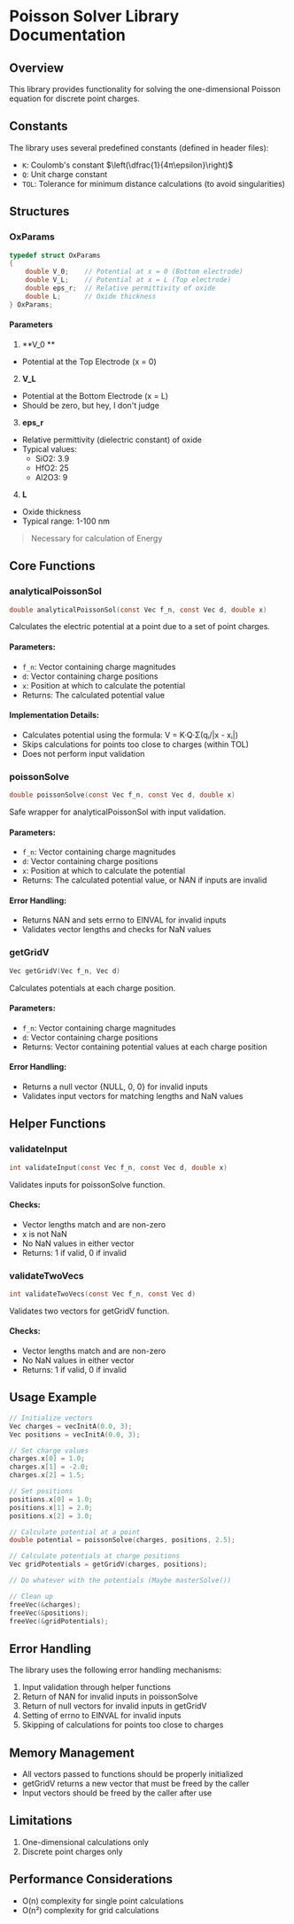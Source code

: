 # Poisson Solver Library Documentation

## Overview

This library provides functionality for solving the one-dimensional Poisson equation for discrete point charges.



## Constants

The library uses several predefined constants (defined in header files):
- `K`: Coulomb's constant $\left(\dfrac{1}{4π\epsilon}\right)$
- `Q`: Unit charge constant
- `TOL`: Tolerance for minimum distance calculations (to avoid singularities)


## Structures

### OxParams
```c
typedef struct OxParams 
{
    double V_0;    // Potential at x = 0 (Bottom electrode)
    double V_L;    // Potential at x = L (Top electrode)
    double eps_r;  // Relative permittivity of oxide
    double L;      // Oxide thickness
} OxParams;
```
#### Parameters
1. **V_0 **

- Potential at the Top Electrode (x = 0)


2. **V_L**

- Potential at the Bottom Electrode (x = L)
- Should be zero, but hey, I don't judge

3. **eps_r**

- Relative permittivity (dielectric constant) of oxide
- Typical values:
    - SiO2: 3.9
    - HfO2: 25
    - Al2O3: 9

4. **L**

- Oxide thickness
- Typical range: 1-100 nm

> Necessary for calculation of Energy

## Core Functions

### analyticalPoissonSol

```c
double analyticalPoissonSol(const Vec f_n, const Vec d, double x)
```

Calculates the electric potential at a point due to a set of point charges.

#### Parameters:
- `f_n`: Vector containing charge magnitudes
- `d`: Vector containing charge positions
- `x`: Position at which to calculate the potential
- Returns: The calculated potential value

#### Implementation Details:
- Calculates potential using the formula: V = K·Q·Σ(qᵢ/|x - xᵢ|)
- Skips calculations for points too close to charges (within TOL)
- Does not perform input validation

### poissonSolve

```c
double poissonSolve(const Vec f_n, const Vec d, double x)
```

Safe wrapper for analyticalPoissonSol with input validation.

#### Parameters:
- `f_n`: Vector containing charge magnitudes
- `d`: Vector containing charge positions
- `x`: Position at which to calculate the potential
- Returns: The calculated potential value, or NAN if inputs are invalid

#### Error Handling:
- Returns NAN and sets errno to EINVAL for invalid inputs
- Validates vector lengths and checks for NaN values

### getGridV

```c
Vec getGridV(Vec f_n, Vec d)
```

Calculates potentials at each charge position.

#### Parameters:
- `f_n`: Vector containing charge magnitudes
- `d`: Vector containing charge positions
- Returns: Vector containing potential values at each charge position

#### Error Handling:
- Returns a null vector {NULL, 0, 0} for invalid inputs
- Validates input vectors for matching lengths and NaN values

## Helper Functions

### validateInput

```c
int validateInput(const Vec f_n, const Vec d, double x)
```

Validates inputs for poissonSolve function.

#### Checks:
- Vector lengths match and are non-zero
- x is not NaN
- No NaN values in either vector
- Returns: 1 if valid, 0 if invalid

### validateTwoVecs

```c
int validateTwoVecs(const Vec f_n, const Vec d)
```

Validates two vectors for getGridV function.

#### Checks:
- Vector lengths match and are non-zero
- No NaN values in either vector
- Returns: 1 if valid, 0 if invalid


## Usage Example

```c
// Initialize vectors
Vec charges = vecInitA(0.0, 3);
Vec positions = vecInitA(0.0, 3);

// Set charge values
charges.x[0] = 1.0;
charges.x[1] = -2.0;
charges.x[2] = 1.5;

// Set positions
positions.x[0] = 1.0;
positions.x[1] = 2.0;
positions.x[2] = 3.0;

// Calculate potential at a point
double potential = poissonSolve(charges, positions, 2.5);

// Calculate potentials at charge positions
Vec gridPotentials = getGridV(charges, positions);

// Do whatever with the potentials (Maybe masterSolve())

// Clean up
freeVec(&charges);
freeVec(&positions);
freeVec(&gridPotentials);
```

## Error Handling

The library uses the following error handling mechanisms:
1. Input validation through helper functions
2. Return of NAN for invalid inputs in poissonSolve
3. Return of null vectors for invalid inputs in getGridV
4. Setting of errno to EINVAL for invalid inputs
5. Skipping of calculations for points too close to charges

## Memory Management

- All vectors passed to functions should be properly initialized
- getGridV returns a new vector that must be freed by the caller
- Input vectors should be freed by the caller after use

## Limitations

1. One-dimensional calculations only
2. Discrete point charges only

## Performance Considerations

- O(n) complexity for single point calculations
- O(n²) complexity for grid calculations
